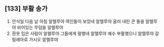 ## [133] 부활 송가

1) 안식일 다음 날 아침 알렐루야 여인들이 보았네 알렐루야 굴러 내린 큰 돌을 알렐루야 비어있는 무덤을 알렐루야  
2) 흰옷 입은 사람이 알렐루야 그들에게 말했네 알렐루야 예수 부활했으니 알렐루야 갈릴래아로 가시오 알렐루야
